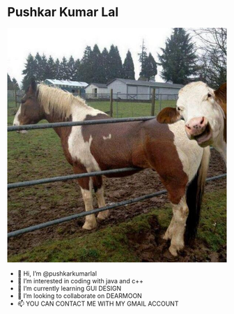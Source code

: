 # Pushkar Kumar Lal
![My Horse!](/horse.jpg)
- 👋 Hi, I’m @pushkarkumarlal
- 👀 I’m interested in coding with java and c++
- 🌱 I’m currently learning GUI DESIGN
- 💞️ I’m looking to collaborate on DEARMOON
- 📫 YOU CAN CONTACT ME WITH MY GMAIL ACCOUNT 

<!---
pushkarkumarlal/pushkarkumarlal is a ✨ special ✨ repository because its `README.md` (this file) appears on your GitHub profile.
You can click the Preview link to take a look at your changes.
--->
